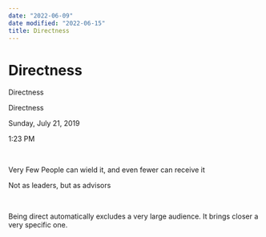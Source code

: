 ```yaml
---
date: "2022-06-09"
date modified: "2022-06-15"
title: Directness
---
```


# Directness
Directness

Directness

Sunday, July 21, 2019

1:23 PM

 

Very Few People can wield it, and even fewer can receive it

Not as leaders, but as advisors

 

Being direct automatically excludes a very large audience. It brings closer a very specific one.
